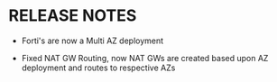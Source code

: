 # RELEASE NOTES

- Forti's are now a Multi AZ deployment

- Fixed NAT GW Routing, now NAT GWs are created based upon AZ deployment and routes to respective AZs

